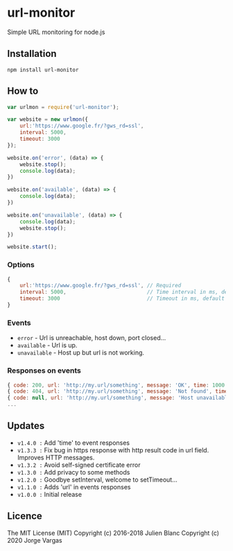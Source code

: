 url-monitor
=============
Simple URL monitoring for node.js

## Installation
```
npm install url-monitor
```

## How to
```javascript
var urlmon = require('url-monitor');

var website = new urlmon({
	url:'https://www.google.fr/?gws_rd=ssl', 
	interval: 5000,
	timeout: 3000
});

website.on('error', (data) => {
	website.stop();
	console.log(data);
})

website.on('available', (data) => {
	console.log(data);
})

website.on('unavailable', (data) => {
	console.log(data);
	website.stop();
})

website.start();
```

### Options
```javascript
{
	url:'https://www.google.fr/?gws_rd=ssl', // Required
	interval: 5000,                          // Time interval in ms, default to 5000
	timeout: 3000                            // Timeout in ms, default to 3000
}
```

### Events
- `error` - Url is unreachable, host down, port closed...
- `available` - Url is up.
- `unavailable` - Host up but url is not working.

### Responses on events
```javascript
{ code: 200, url: 'http://my.url/something', message: 'OK', time: 1000 }
{ code: 404, url: 'http://my.url/something', message: 'Not found', time: 1000 }
{ code: null, url: 'http://my.url/something', message: 'Host unavailable', time: 0 }
...
```

## Updates
- `v1.4.0 :` Add 'time' to event responses
- `v1.3.3 :` Fix bug in https response with http result code in url field. Improves HTTP messages.
- `v1.3.2 :` Avoid self-signed certificate error
- `v1.3.0 :` Add privacy to some methods
- `v1.2.0 :` Goodbye setInterval, welcome to setTimeout...
- `v1.1.0 :` Adds 'url' in events responses
- `v1.0.0 :` Initial release

## Licence
The MIT License (MIT) 
Copyright (c) 2016-2018 Julien Blanc
Copyright (c) 2020 Jorge Vargas
